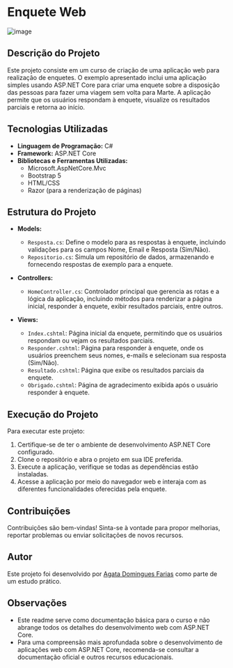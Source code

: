# Enquete Web

![image](https://github.com/htadmg/EnqueteWeb/assets/124289385/06b768ca-38f0-417d-9a0f-e4fffd0f6a2c)

## Descrição do Projeto
Este projeto consiste em um curso de criação de uma aplicação web para realização de enquetes. O exemplo apresentado inclui uma aplicação simples usando ASP.NET Core para criar uma enquete sobre a disposição das pessoas para fazer uma viagem sem volta para Marte. A aplicação permite que os usuários respondam à enquete, visualize os resultados parciais e retorna ao início.

## Tecnologias Utilizadas
- **Linguagem de Programação:** C#
- **Framework:** ASP.NET Core
- **Bibliotecas e Ferramentas Utilizadas:**
    - Microsoft.AspNetCore.Mvc
    - Bootstrap 5
    - HTML/CSS
    - Razor (para a renderização de páginas)
  
## Estrutura do Projeto
- **Models:**
    - `Resposta.cs`: Define o modelo para as respostas à enquete, incluindo validações para os campos Nome, Email e Resposta (Sim/Não).
    - `Repositorio.cs`: Simula um repositório de dados, armazenando e fornecendo respostas de exemplo para a enquete.

- **Controllers:**
    - `HomeController.cs`: Controlador principal que gerencia as rotas e a lógica da aplicação, incluindo métodos para renderizar a página inicial, responder à enquete, exibir resultados parciais, entre outros.

- **Views:**
    - `Index.cshtml`: Página inicial da enquete, permitindo que os usuários respondam ou vejam os resultados parciais.
    - `Responder.cshtml`: Página para responder à enquete, onde os usuários preenchem seus nomes, e-mails e selecionam sua resposta (Sim/Não).
    - `Resultado.cshtml`: Página que exibe os resultados parciais da enquete.
    - `Obrigado.cshtml`: Página de agradecimento exibida após o usuário responder à enquete.

## Execução do Projeto
Para executar este projeto:
1. Certifique-se de ter o ambiente de desenvolvimento ASP.NET Core configurado.
2. Clone o repositório e abra o projeto em sua IDE preferida.
3. Execute a aplicação, verifique se todas as dependências estão instaladas.
4. Acesse a aplicação por meio do navegador web e interaja com as diferentes funcionalidades oferecidas pela enquete.

## Contribuições
Contribuições são bem-vindas! Sinta-se à vontade para propor melhorias, reportar problemas ou enviar solicitações de novos recursos.

## Autor
Este projeto foi desenvolvido por [Agata Domingues Farias](https://www.linkedin.com/in/agatadominguesfarias/) como parte de um estudo prático.
## Observações
- Este readme serve como documentação básica para o curso e não abrange todos os detalhes do desenvolvimento web com ASP.NET Core.
- Para uma compreensão mais aprofundada sobre o desenvolvimento de aplicações web com ASP.NET Core, recomenda-se consultar a documentação oficial e outros recursos educacionais.
